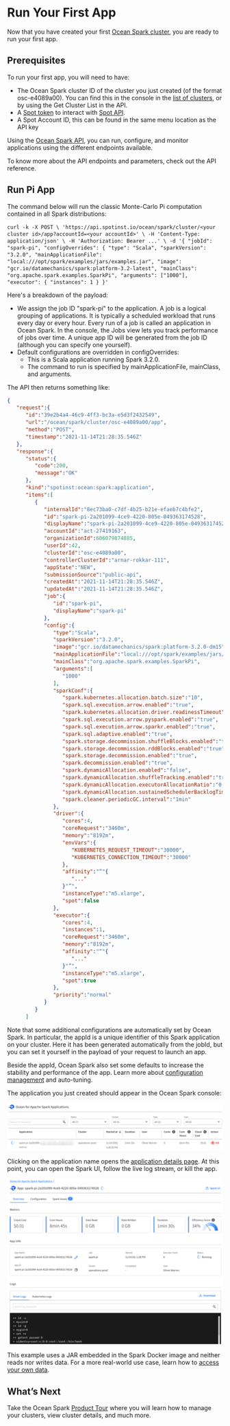 # Run Your First App

Now that you have created your first [Ocean Spark cluster](ocean-spark/getting-started/create-cluster), you are ready to run your first app.

## Prerequisites

To run your first app, you will need to have:
- The Ocean Spark cluster ID of the cluster you just created (of the format osc-e4089a00). You can find this in the console in the [list of clusters](ocean-spark/product-tour/manage-clusters), or by using the Get Cluster List in the API.
- A [Spot token](administration/api/create-api-token) to interact with [Spot API](https://docs.spot.io/api/).
- A Spot Account ID, this can be found in the same menu location as the API key

Using the [Ocean Spark API](https://docs.spot.io/api/#tag/Ocean-Spark), you can run, configure, and monitor applications using the different endpoints available.

To know more about the API endpoints and parameters, check out the API reference.

## Run Pi App

The command below will run the classic Monte-Carlo Pi computation contained in all Spark distributions:

```
curl -k -X POST \ 'https://api.spotinst.io/ocean/spark/cluster/<your cluster id>/app?accountId=<your accountId>' \ -H 'Content-Type: application/json' \ -H 'Authorization: Bearer ...' \ -d '{ "jobId": "spark-pi", "configOverrides": { "type": "Scala", "sparkVersion": "3.2.0", "mainApplicationFile": "local:///opt/spark/examples/jars/examples.jar", "image": "gcr.io/datamechanics/spark:platform-3.2-latest", "mainClass": "org.apache.spark.examples.SparkPi", "arguments": ["1000"], "executor": { "instances": 1 } }'
```

Here's a breakdown of the payload:
- We assign the job ID "spark-pi" to the application. A job is a logical grouping of applications. It is typically a scheduled workload that runs every day or every hour. Every run of a job is called an application in Ocean Spark. In the console, the Jobs view lets you track performance of jobs over time. A unique app ID will be generated from the job ID (although you can specify one yourself).
- Default configurations are overridden in configOverrides:
  - This is a Scala application running Spark 3.2.0.
  - The command to run is specified by mainApplicationFile, mainClass, and arguments.

The API then returns something like:

```json
{
   "request":{
      "id":"39e2b4a4-46c9-4ff3-bc3a-e5d3f2432549",
      "url":"/ocean/spark/cluster/osc-e4089a00/app",
      "method":"POST",
      "timestamp":"2021-11-14T21:28:35.546Z"
   },
   "response":{
      "status":{
         "code":200,
         "message":"OK"
      },
      "kind":"spotinst:ocean:spark:application",
      "items":[
         {
            "internalId":"8ec73ba0-c7df-4b25-b21e-efaeb7c4bfe2",
            "id":"spark-pi-2a201099-4ce9-4220-805e-049363174528",
            "displayName":"spark-pi-2a201099-4ce9-4220-805e-049363174528",
            "accountId":"act-27419163",
            "organizationId":606079874885,
            "userId":42,
            "clusterId":"osc-e4089a00",
            "controllerClusterId":"arnar-rokkar-111",
            "appState":"NEW",
            "submissionSource":"public-api",
            "createdAt":"2021-11-14T21:28:35.546Z",
            "updatedAt":"2021-11-14T21:28:35.546Z",
            "job":{
               "id":"spark-pi",
               "displayName":"spark-pi"
            },
            "config":{
               "type":"Scala",
               "sparkVersion":"3.2.0",
               "image":"gcr.io/datamechanics/spark:platform-3.2.0-dm15",
               "mainApplicationFile":"local:///opt/spark/examples/jars/examples.jar",
               "mainClass":"org.apache.spark.examples.SparkPi",
               "arguments":[
                  "1000"
               ],
               "sparkConf":{
                  "spark.kubernetes.allocation.batch.size":"10",
                  "spark.sql.execution.arrow.enabled":"true",
                  "spark.kubernetes.allocation.driver.readinessTimeout":"120s",
                  "spark.sql.execution.arrow.pyspark.enabled":"true",
                  "spark.sql.execution.arrow.sparkr.enabled":"true",
                  "spark.sql.adaptive.enabled":"true",
                  "spark.storage.decommission.shuffleBlocks.enabled":"true",
                  "spark.storage.decommission.rddBlocks.enabled":"true",
                  "spark.storage.decommission.enabled":"true",
                  "spark.decommission.enabled":"true",
                  "spark.dynamicAllocation.enabled":"false",
                  "spark.dynamicAllocation.shuffleTracking.enabled":"true",
                  "spark.dynamicAllocation.executorAllocationRatio":"0.33",
                  "spark.dynamicAllocation.sustainedSchedulerBacklogTimeout":"30",
                  "spark.cleaner.periodicGC.interval":"1min"
               },
               "driver":{
                  "cores":4,
                  "coreRequest":"3460m",
                  "memory":"8192m",
                  "envVars":{
                     "KUBERNETES_REQUEST_TIMEOUT":"30000",
                     "KUBERNETES_CONNECTION_TIMEOUT":"30000"
                  },
                  "affinity":"“"{
                     "..."
                  }"”",
                  "instanceType":"m5.xlarge",
                  "spot":false
               },
               "executor":{
                  "cores":4,
                  "instances":1,
                  "coreRequest":"3460m",
                  "memory":"8192m",
                  "affinity":"“"{
                     "..."
                  }"”",
                  "instanceType":"m5.xlarge",
                  "spot":true
               },
               "priority":"normal"
            }
         }
      ]
```

Note that some additional configurations are automatically set by Ocean Spark. In particular, the appId is a unique identifier of this Spark application on your cluster. Here it has been generated automatically from the jobId, but you can set it yourself in the payload of your request to launch an app.

Beside the appId, Ocean Spark also set some defaults to increase the stability and performance of the app. Learn more about [configuration management](ocean-spark/configure-spark-apps/) and auto-tuning.

The application you just created should appear in the Ocean Spark console:

<img src="/ocean-spark/_media/run-your-first-app-01.png" />

Clicking on the application name opens the [application details page](ocean-spark/product-tour/view-application-details). At this point, you can open the Spark UI, follow the live log stream, or kill the app.

<img src="/ocean-spark/_media/run-your-first-app-02.png" />

This example uses a JAR embedded in the Spark Docker image and neither reads nor writes data. For a more real-world use case, learn how to [access your own data](ocean-spark/configure-spark-apps/access-your-data).

## What’s Next

Take the Ocean Spark [Product Tour](ocean-spark/product-tour/) where you will learn how to manage your clusters, view cluster details, and much more.
